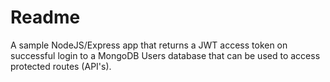 # Readme

A sample NodeJS/Express app that returns a JWT access token on successful login to a MongoDB Users database that can be used to access protected routes (API's).